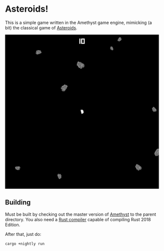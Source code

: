 # Asteroids!

This is a simple game written in the Amethyst game engine, mimicking (a bit) the classical game of
[Asteroids](https://en.wikipedia.org/wiki/Asteroids_(video_game)).

![Screenshot](screenshot.png)

## Building

Must be built by checking out the master version of [Amethyst](https://github.com/amethyst/amethyst)
to the parent directory.
You also need a [Rust compiler](https://rustup.rs/) capable of compiling Rust 2018 Edition.

After that, just do:

```
cargo +nightly run
```
